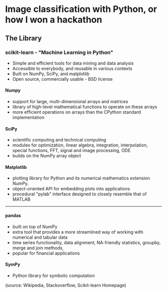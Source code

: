 # Image classification with Python, or how I won a hackathon

## The Library

### scikit-learn - "Machine Learning in Python"

* Simple and efficient tools for data mining and data analysis
* Accessible to everybody, and reusable in various contexts
* Built on NumPy, SciPy, and matplotlib
* Open source, commercially usable - BSD license

#### Numpy 
* support for large, multi-dimensional arrays and matrices
* library of high-level mathematical functions to operate on these arrays
* more efficient operations on arrays than the CPython standard implementation

#### SciPy
* scientific computing and technical computing
* modules for optimization, linear algebra, integration, interpolation, special functions, FFT, signal and image processing, ODE
* builds on the NumPy array object 

#### Matplotlib
* plotting library for Python and its numerical mathematics extension NumPy. 
* object-oriented API for embedding plots into applications 
* procedural "pylab" interface designed to closely resemble that of MATLAB

----- 

#### pandas
* built on top of NumPy
* extra tool that provides a more streamlined way of working with numerical and tabular data 
* time series functionality, data alignment, NA-friendly statistics, groupby, merge and join methods, 
* popular for financial applications

#### SymPy
* Python library for symbolic computation

(source: Wikipedia, Stackoverflow, Scikit-learn Homepage) 
